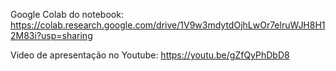 Google Colab do notebook: https://colab.research.google.com/drive/1V9w3mdytdOjhLwOr7elruWJH8H12M83i?usp=sharing

Video de apresentação no Youtube: https://youtu.be/gZfQyPhDbD8
